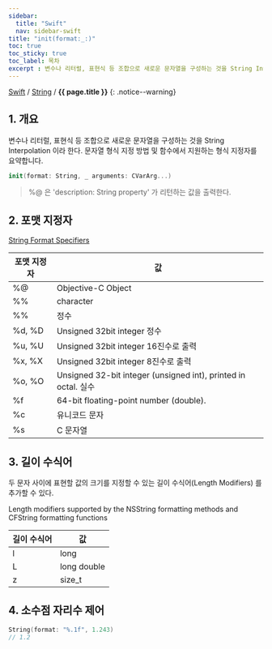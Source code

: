 ```yaml
---
sidebar:
  title: "Swift"
  nav: sidebar-swift
title: "init(format:_:)"
toc: true
toc_sticky: true
toc_label: 목차
excerpt : 변수나 리터럴, 표현식 등 조합으로 새로운 문자열을 구성하는 것을 String Interpolation 이라 한다.
---
```

[Swift](/swift/) / [String](/swift/string/) / **{{ page.title }}**
{: .notice--warning}

## 1. 개요
변수나 리터럴, 표현식 등 조합으로 새로운 문자열을 구성하는 것을 String Interpolation 이라 한다.
문자열 형식 지정 방법 및 함수에서 지원하는 형식 지정자를 요약합니다.

```swift
init(format: String, _ arguments: CVarArg...)
```
> %@ 은 'description: String property' 가 리턴하는 값을 출력한다.

## 2. 포맷 지정자

[String Format Specifiers](https://developer.apple.com/library/archive/documentation/Cocoa/Conceptual/Strings/Articles/formatSpecifiers.html)

| 포맷 지정자   |  값 |
|---  |---  |
| %@   |  Objective-C Object  |
| %% | character |
| %%   |  정수  |
| %d, %D   |  Unsigned 32bit integer  정수  |
| %u, %U   |  Unsigned 32bit integer  16진수로 출력  |
| %x, %X   |  Unsigned 32bit integer 8진수로 출력  |
| %o, %O   |  Unsigned 32-bit integer (unsigned int), printed in octal. 실수  |
| %f   |  64-bit floating-point number (double).  |
| %c   |  유니코드 문자  |
| %s   |  C 문자열  |

## 3. 길이 수식어
두 문자 사이에 표현할 값의 크기를 지정할 수 있는 길이 수식어(Length Modifiers) 를 추가할 수 있다.

Length modifiers supported by the NSString formatting methods and CFString formatting functions

| 길이 수식어   |  값 |
|---  |---  |
| l   |  long  |
| L   |  long double  |
| z   |  size_t  |

## 4. 소수점 자리수 제어
```swift
String(format: "%.1f", 1.243)
// 1.2
```
